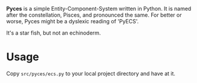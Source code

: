**Pyces** is a simple Entity-Component-System written in Python. It is named after the constellation, Pisces, and pronounced the same. For better or worse, Pyces might be a dyslexic reading of 'PyECS'. 

It's a star fish, but not an echinoderm.

# Usage
Copy `src/pyces/ecs.py` to your local project directory and have at it.

